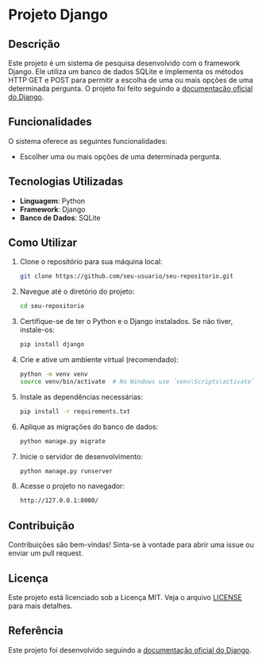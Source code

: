# Projeto Django

## Descrição
Este projeto é um sistema de pesquisa desenvolvido com o framework Django. Ele utiliza um banco de dados SQLite e implementa os métodos HTTP GET e POST para permitir a escolha de uma ou mais opções de uma determinada pergunta. O projeto foi feito seguindo a [documentação oficial do Django](https://docs.djangoproject.com/en/5.0/intro/tutorial01/).

## Funcionalidades
O sistema oferece as seguintes funcionalidades:
- Escolher uma ou mais opções de uma determinada pergunta.

## Tecnologias Utilizadas
- **Linguagem**: Python
- **Framework**: Django
- **Banco de Dados**: SQLite

## Como Utilizar
1. Clone o repositório para sua máquina local:
    ```sh
    git clone https://github.com/seu-usuario/seu-repositorio.git
    ```
2. Navegue até o diretório do projeto:
    ```sh
    cd seu-repositorio
    ```
3. Certifique-se de ter o Python e o Django instalados. Se não tiver, instale-os:
    ```sh
    pip install django
    ```
4. Crie e ative um ambiente virtual (recomendado):
    ```sh
    python -m venv venv
    source venv/bin/activate  # No Windows use `venv\Scripts\activate`
    ```
5. Instale as dependências necessárias:
    ```sh
    pip install -r requirements.txt
    ```
6. Aplique as migrações do banco de dados:
    ```sh
    python manage.py migrate
    ```
7. Inicie o servidor de desenvolvimento:
    ```sh
    python manage.py runserver
    ```
8. Acesse o projeto no navegador:
    ```sh
    http://127.0.0.1:8000/
    ```

## Contribuição
Contribuições são bem-vindas! Sinta-se à vontade para abrir uma issue ou enviar um pull request.

## Licença
Este projeto está licenciado sob a Licença MIT. Veja o arquivo [LICENSE](LICENSE) para mais detalhes.

## Referência
Este projeto foi desenvolvido seguindo a [documentação oficial do Django](https://docs.djangoproject.com/en/5.0/intro/tutorial01/).
